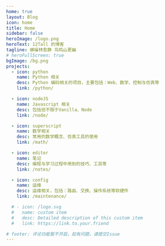 ```yaml
---
home: true
layout: Blog
icon: home
title: Home  
sidebar: false  
heroImage: /logo.png
heroText: 12Tall 的博客
tagline: 蝉噪林愈静 鸟鸣山更幽
# heroFullScreen: true
bgImage: /bg.png
projects:
  - icon: python
    name: Python 相关
    desc: Python 编码相关的项目，主要包括：Web、数学、控制与仿真等  
    link: /python/

  - icon: nodeJS
    name: Javascript 相关  
    desc: 包括但不限于Vanilla、Node  
    link: /node/

  - icon: superscript
    name: 数学相关  
    desc: 常用的数学概念、仿真工具的使用  
    link: /math/

  - icon: editor
    name: 笔记
    desc: 编程与学习过程中用到的技巧、工具等  
    link: /notes/

  - icon: config
    name: 运维
    desc: 运维相关，包括：路由、交换、操作系统等软硬件
    link: /maintenance/

  # - icon: /logo.svg
  #   name: custom item
  #   desc: Detailed description of this custom item
  #   link: https://link.to.your.friend

# footer: 评论功能暂不开启，如有问题，请提交Issue  
---
```

